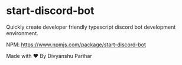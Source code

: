 # start-discord-bot
Quickly create developer friendly typescript discord bot development environment.

NPM: https://www.npmjs.com/package/start-discord-bot

Made with ♥ By Divyanshu Parihar
